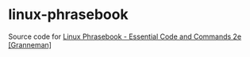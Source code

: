 # linux-phrasebook
Source code for [Linux Phrasebook - Essential Code and Commands 2e \[Granneman\]](https://bit.ly/3qWDb2U)
